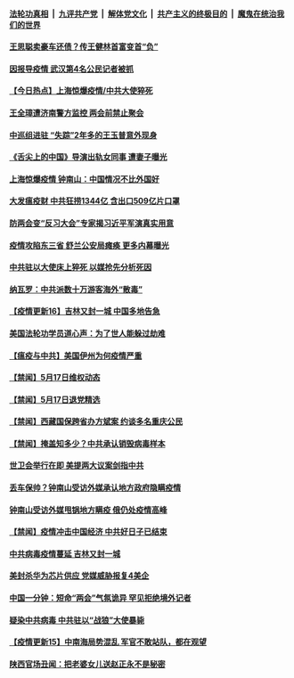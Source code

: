 ####  [法轮功真相](../../../../basic/blob/master/README.md?t=05181831) &nbsp;|&nbsp; [九评共产党](../../../../9ping.md/blob/master/README.md?t=05181831) &nbsp;|&nbsp; [解体党文化](../../../../jtdwh.md/blob/master/README.md?t=05181831)  &nbsp;|&nbsp; [共产主义的终极目的](../../../../gczydzjmd.md/blob/master/README.md?t=05181831) &nbsp;|&nbsp; [魔鬼在统治我们的世界](../../../../mgztzwmdsj.md/blob/master/README.md?t=05181831) 

#### [王思聪卖豪车还债？传王健林首富变首“负”](../pages/prog204/a102849891.md?t=05181831) 

#### [因报导疫情 武汉第4名公民记者被抓](../pages/prog204/a102849888.md?t=05181831) 

#### [【今日热点】上海惊爆疫情/中共大使猝死](../pages/prog204/a102849807.md?t=05181831) 

#### [王全璋遭济南警方监控 两会前禁止聚会](../pages/prog204/a102849862.md?t=05181831) 

#### [中巡组进驻 “失踪”2年多的王玉普意外现身](../pages/prog204/a102849820.md?t=05181831) 

#### [《舌尖上的中国》导演出轨女同事 遭妻子曝光](../pages/prog204/a102849762.md?t=05181831) 

#### [上海惊爆疫情 钟南山：中国情况不比外国好](../pages/prog204/a102849761.md?t=05181831) 

#### [大发瘟疫财 中共狂捞1344亿 含出口509亿片口罩](../pages/prog204/a102849760.md?t=05181831) 

#### [防两会变“反习大会”专家揭习近平军演真实用意](../pages/prog204/a102849701.md?t=05181831) 

#### [疫情攻陷东三省 舒兰公安局瘫痪 更多内幕曝光](../pages/prog204/a102849713.md?t=05181831) 

#### [中共驻以大使床上猝死 以媒抢先分析死因](../pages/prog204/a102849646.md?t=05181831) 

#### [纳瓦罗：中共派数十万游客海外“散毒”](../pages/prog204/a102849637.md?t=05181831) 


#### [【疫情更新16】吉林又封一城 中国多地告急](../pages/prog204/a102849540.md?t=05181831) 

#### [美国法轮功学员道心声：为了世人能躲过劫难](../pages/prog204/a102849562.md?t=05181831) 

#### [【瘟疫与中共】美国伊州为何疫情严重](../pages/prog204/a102849558.md?t=05181831) 

#### [【禁闻】5月17日维权动态](../pages/prog204/a102849533.md?t=05181831) 

#### [【禁闻】5月17日退党精选](../pages/prog204/a102849511.md?t=05181831) 

#### [【禁闻】西藏国保跨省办方斌案 约谈多名重庆公民](../pages/prog204/a102849505.md?t=05181831) 

#### [【禁闻】掩盖知多少？中共承认销毁病毒样本](../pages/prog204/a102849509.md?t=05181831) 

#### [世卫会举行在即 美提两大议案剑指中共](../pages/prog204/a102849460.md?t=05181831) 

#### [丢车保帅？钟南山受访外媒承认地方政府隐瞒疫情](../pages/prog204/a102849487.md?t=05181831) 

#### [钟南山受访外媒甩锅地方瞒疫 俄仍处疫情高峰](../pages/prog204/a102849399.md?t=05181831) 

#### [【禁闻】疫情冲击中国经济 中共好日子已结束](../pages/prog204/a102849442.md?t=05181831) 

#### [中共病毒疫情蔓延 吉林又封一城](../pages/prog204/a102849398.md?t=05181831) 

#### [美封杀华为芯片供应 党媒威胁报复4美企](../pages/prog204/a102848028.md?t=05181831) 

#### [中国一分钟：短命“两会”气氛诡异 罕见拒绝境外记者](../pages/prog204/a102849363.md?t=05181831) 

#### [疑染中共病毒 中共驻以“战狼”大使暴毙](../pages/prog204/a102849356.md?t=05181831) 

#### [【疫情更新15】中南海局势混乱 军官不敢站队，都在观望](../pages/prog204/a102843601.md?t=05181831) 

#### [陕西官场丑闻：把老婆女儿送赵正永不是秘密](../pages/prog204/a102849041.md?t=05181831) 

